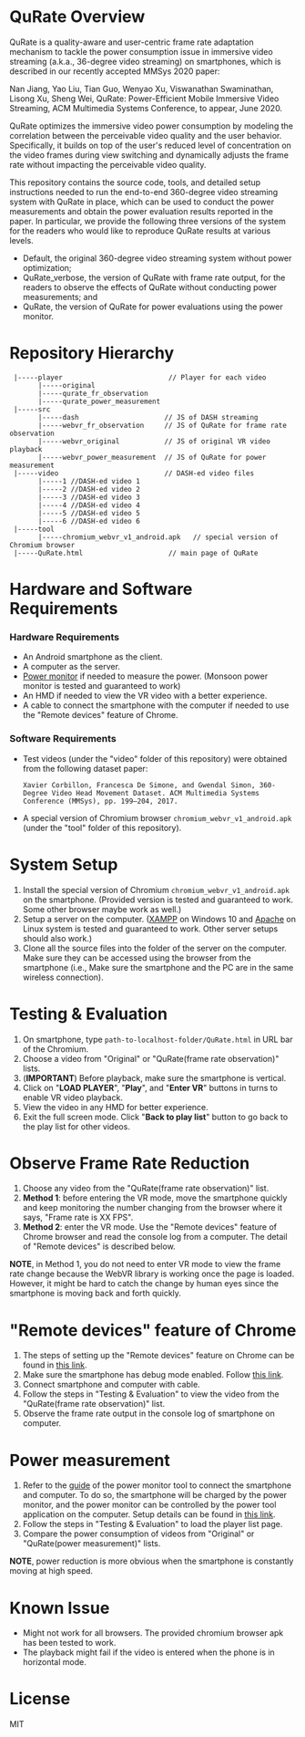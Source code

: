 # QuRate Overview

QuRate is a quality-aware and user-centric frame rate adaptation mechanism to tackle the power consumption issue in immersive video streaming (a.k.a., 36-degree video streaming) on smartphones, which is described in our recently accepted MMSys 2020 paper:

Nan Jiang, Yao Liu, Tian Guo, Wenyao Xu, Viswanathan Swaminathan, Lisong Xu, Sheng Wei, QuRate: Power-Efficient Mobile Immersive Video Streaming, ACM Multimedia Systems Conference, to appear, June 2020.

QuRate optimizes the immersive video power consumption by modeling the correlation between the perceivable video quality and the user behavior. Specifically, it builds on top of the user's reduced level of concentration on the video frames during view switching and dynamically adjusts the frame rate without impacting the perceivable video quality.

This repository contains the source code, tools, and detailed setup instructions needed to run the end-to-end 360-degree video streaming system with QuRate in place, which can be used to conduct the power measurements and obtain the power evaluation results reported in the paper. In particular, we provide the following three versions of the system for the readers who would like to reproduce QuRate results at various levels.
* Default, the original 360-degree video streaming system without power optimization;
* QuRate_verbose, the version of QuRate with frame rate output, for the readers to observe the effects of QuRate without conducting power measurements; and
* QuRate, the version of QuRate for power evaluations using the power monitor.


# Repository Hierarchy

```
 |-----player                          // Player for each video
       |-----original
       |-----qurate_fr_observation
       |-----qurate_power_measurement
 |-----src
       |-----dash                     // JS of DASH streaming
       |-----webvr_fr_observation     // JS of QuRate for frame rate observation
       |-----webvr_original           // JS of original VR video playback
       |-----webvr_power_measurement  // JS of QuRate for power measurement
 |-----video                          // DASH-ed video files
       |-----1 //DASH-ed video 1
       |-----2 //DASH-ed video 2
       |-----3 //DASH-ed video 3
       |-----4 //DASH-ed video 4
       |-----5 //DASH-ed video 5
       |-----6 //DASH-ed video 6
 |-----tool
       |-----chromium_webvr_v1_android.apk   // special version of Chromium browser
 |-----QuRate.html                     // main page of QuRate
```

# Hardware and Software Requirements
### Hardware Requirements
* An Android smartphone as the client.
* A computer as the server.
* [Power monitor](https://www.msoon.com/online-store) if needed to measure the power. (Monsoon power monitor is tested and guaranteed to work)
* An HMD if needed to view the VR video with a better experience.
* A cable to connect the smartphone with the computer if needed to use the "Remote devices" feature of Chrome.

### Software Requirements
* Test videos (under the "video" folder of this repository) were obtained from the following dataset paper:

      Xavier Corbillon, Francesca De Simone, and Gwendal Simon, 360-Degree Video Head Movement Dataset. ACM Multimedia Systems Conference (MMSys), pp. 199–204, 2017. 
* A special version of Chromium browser `chromium_webvr_v1_android.apk` (under the "tool" folder of this repository).

# System Setup

1. Install the special version of Chromium `chromium_webvr_v1_android.apk` on the smartphone. (Provided version is tested and guaranteed to work. Some other browser maybe work as well.)
1. Setup a server on the computer. ([XAMPP](https://www.apachefriends.org/index.html) on Windows 10 and [Apache](https://httpd.apache.org/) on Linux system is tested and guaranteed to work. Other server setups should also work.)
1. Clone all the source files into the folder of the server on the computer. Make sure they can be accessed using the browser from the smartphone (i.e., Make sure the smartphone and the PC are in the same wireless connection).

# Testing & Evaluation

1. On smartphone, type `path-to-localhost-folder/QuRate.html` in URL bar of the Chromium.
1. Choose a video from "Original" or "QuRate(frame rate observation)" lists.
1. (**IMPORTANT**) Before playback, make sure the smartphone is vertical.
1. Click on "**LOAD PLAYER**", "**Play**", and "**Enter VR**" buttons in turns to enable VR video playback.
1. View the video in any HMD for better experience.
1. Exit the full screen mode. Click "**Back to play list**" button to go back to the play list for other videos.

# Observe Frame Rate Reduction
1. Choose any video from the "QuRate(frame rate observation)" list.
1. **Method 1**: before entering the VR mode, move the smartphone quickly and keep monitoring the number changing from the browser where it says, "Frame rate is XX FPS".
1. **Method 2**: enter the VR mode. Use the "Remote devices" feature of Chrome browser and read the console log from a computer. The detail of "Remote devices" is described below.

**NOTE**, in Method 1, you do not need to enter VR mode to view the frame rate change because the WebVR library is working once the page is loaded. However, it might be hard to catch the change by human eyes since the smartphone is moving back and forth quickly.

# "Remote devices" feature of Chrome
1. The steps of setting up the "Remote devices" feature on Chrome can be found in [this link](https://developers.google.com/web/tools/chrome-devtools/remote-debugging?utm_campaign=2016q3&utm_medium=redirect&utm_source=dcc).
1. Make sure the smartphone has debug mode enabled. Follow [this link](https://www.youtube.com/watch?v=Ucs34BkfPB0).
1. Connect smartphone and computer with cable.
1. Follow the steps in "Testing & Evaluation" to view the video from the "QuRate(frame rate observation)" list.
1. Observe the frame rate output in the console log of smartphone on computer.

# Power measurement

1. Refer to the [guide](https://msoon.github.io/powermonitor/PowerTool/doc/Power%20Monitor%20Manual.pdf) of the power monitor tool to connect the smartphone and computer. To do so, the smartphone will be charged by the power monitor, and the power monitor can be controlled by the power tool application on the computer. Setup details can be found in [this link](https://mostly-tech.com/tag/monsoon-power-monitor/).
1. Follow the steps in "Testing & Evaluation" to load the player list page.
1. Compare the power consumption of videos from "Original" or "QuRate(power measurement)" lists.

**NOTE**, power reduction is more obvious when the smartphone is constantly moving at high speed.

# Known Issue

* Might not work for all browsers. The provided chromium browser apk has been tested to work.
* The playback might fail if the video is entered when the phone is in horizontal mode. 

# License
MIT
